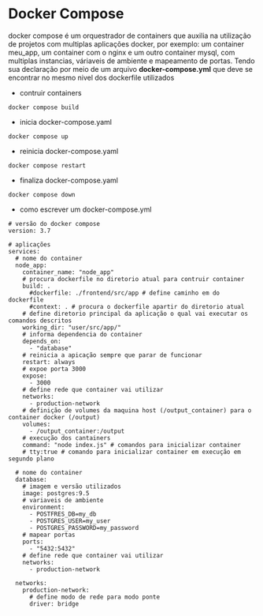 # Docker Compose

docker compose é um orquestrador de containers que auxilia na utilização de projetos com multiplas aplicações docker, por exemplo: um container meu_app, um container com o nginx e um outro container mysql, com multiplas instancias, váriaveis de ambiente e mapeamento de portas. Tendo sua declaração por meio de um arquivo <b>docker-compose.yml</b> que deve se encontrar no mesmo nivel dos dockerfile utilizados


- contruir containers
```console
docker compose build
```

- inicia docker-compose.yaml
```console
docker compose up
```

- reinicia docker-compose.yaml
```console
docker compose restart
```

- finaliza docker-compose.yaml
```console
docker compose down
```

- como escrever um docker-compose.yml

```docker
# versão do docker compose
version: 3.7

# aplicações
services:
  # nome do container
  node_app:
    container_name: "node_app"
    # procura dockerfile no diretorio atual para contruir container
    build: .
      #dockerfile: ./frontend/src/app # define caminho em do dockerfile
      #context: . # procura o dockerfile apartir do diretorio atual
    # define diretorio principal da aplicação o qual vai executar os comandos descritos
    working_dir: "user/src/app/"
    # informa dependencia do container
    depends_on:
      - "database"
    # reinicia a apicação sempre que parar de funcionar
    restart: always
    # expoe porta 3000
    expose:
      - 3000
    # define rede que container vai utilizar
    networks:
      - production-network
    # definição de volumes da maquina host (/output_container) para o container docker (/output)
    volumes:
      - /output_container:/output
    # execução dos cantainers
    command: "node index.js" # comandos para inicializar container
    # tty:true # comando para inicializar container em execução em segundo plano

  # nome do container
  database:
    # imagem e versão utilizados
    image: postgres:9.5 
    # variaveis de ambiente
    environment:
      - POSTFRES_DB=my_db
      - POSTGRES_USER=my_user
      - POSTGRES_PASSWORD=my_password
    # mapear portas
    ports:
      - "5432:5432"
    # define rede que container vai utilizar
    networks:
      - production-network

  networks:
    production-network:
      # define modo de rede para modo ponte
      driver: bridge

```